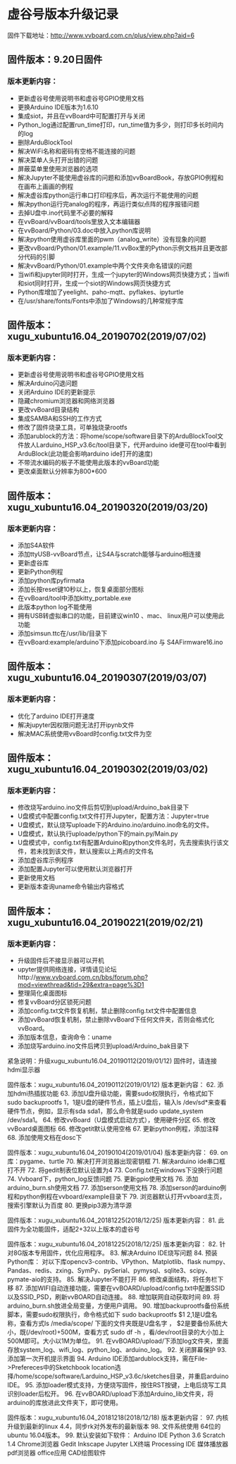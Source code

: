# 虚谷号版本升级记录

固件下载地址：http://www.vvboard.com.cn/plus/view.php?aid=6

## 固件版本：9.20日固件
### 版本更新内容：
- 更新虚谷号使用说明书和虚谷号GPIO使用文档
- 更换Arduino IDE版本为1.6.10
- 集成siot，并且在vvBoard中可配置打开与关闭
- Python_log通过配置run_time打印，run_time值为多少，则打印多长时间内的log
- 删除ArduBlockTool
- 解决WiFi名称和密码有空格不能连接的问题
- 解决菜单人头打开出错的问题
- 屏蔽菜单里使用浏览器的选项
- 解决Jupyter不能使用虚谷库的问题和添加vvBoardBook，存放GPIO例程和在画布上画画的例程
- 解决虚谷库python运行串口打印程序后，再次运行不能使用的问题
- 解决python运行完analog的程序，再运行类似点阵的程序报错问题
- 去掉U盘中.ino代码里不必要的解释
- 在vvBoard/vvBoard/tools里放入文本编辑器
- 在vvBoard/Python/03.doc中放入python库说明
- 解决python使用虚谷库里面的pwm（analog_write）没有现象的问题
- 更改vvBoard/Python/01.example/11.vvBox里的Python示例文档并且更改部分代码的引脚
- 解决vvBoard/Python/01.example中两个文件夹命名错误的问题
- 当wifi和jupyter同时打开，生成一个jupyter的Windows网页快捷方式；当wifi和siot同时打开，生成一个siot的Windows网页快捷方式
- Python库增加了yeelight、paho-mqtt、pyflakes、ipyturtle
- 在/usr/share/fonts/Fonts中添加了Windows的几种常规字库


## 固件版本：xugu_xubuntu16.04_20190702(2019/07/02)
### 版本更新内容：
- 更新虚谷号使用说明书和虚谷号GPIO使用文档
- 解决Arduino闪退问题
- 关闭Arduino IDE的更新提示
- 隐藏chromium浏览器和网络浏览器
- 更改vvBoard目录结构
- 集成SAMBA和SSH的工作方式
- 修改了固件烧录工具，可单独烧录rootfs
- 添加arublock的方法：将home/scope/software目录下的ArduBlockTool文件放人Larduino_HSP_v3.6c/tool目录下，代开arduino ide便可在tool中看到ArduBlock(此功能会影响arduino ide打开的速度)
- 不带流水编码的板子不能使用此版本的vvBoard功能
- 更改桌面默认分辨率为800*600

## 固件版本：xugu_xubuntu16.04_20190320(2019/03/20)
###  版本更新内容：
- 添加S4A软件
- 添加ttyUSB-vvBoard节点，让S4A与scratch能够与arduino相连接
- 更新虚谷库
- 更新Python例程
- 添加python库pyfirmata
- 添加长按reset键10秒以上，恢复桌面部分图标
- 在vvBoard/tool中添加kitty_portable.exe
- 此版本python log不能使用
- 拥有USB转虚拟串口的功能，目前建议win10 、mac、 linux用户可以使用此功能
- 添加simsun.ttc在/usr/lib/目录下
- 在vvBoard:example/arduino下添加picoboard.ino 与 S4AFirmware16.ino


## 固件版本：xugu_xubuntu16.04_20190307(2019/03/07)
### 版本更新内容：
- 优化了arduino IDE打开速度
- 解决jupyter因权限问题无法打开ipynb文件
- 解决MAC系统使用vvBoard时config.txt文件为空


## 固件版本：xugu_xubuntu16.04_20190302(2019/03/02)
### 版本更新内容：
- 修改烧写arduino.ino文件后剪切到upload/Arduino_bak目录下
- U盘模式中配置config.txt文件打开Jupyter，配置方法：Jupyter=true
- U盘模式，默认烧写uploade下的Arduino.ino/arduino.ino命名的文件。
- U盘模式，默认执行uploade/python下的main.py/Main.py
- U盘模式中，config.txt有配置Arduino和python文件名时，先去搜索执行该文件，若未找到该文件，默认搜索以上两点的文件名
- 添加虚谷库示例程序
- 添加配置Jupyter可以使用默认浏览器打开
- 更新使用文档
- 更新版本查询uname命令输出内容格式


## 固件版本：xugu_xubuntu16.04_20190221(2019/02/21)
### 版本更新内容：
- 升级固件后不接显示器可以开机
- upyter提供网络连接，详情请见论坛http://www.vvboard.com.cn/bbs/forum.php?mod=viewthread&tid=29&extra=page%3D1
- 整理简化桌面图标
- 修复vvBoard分区锁死问题
- 添加config.txt文件恢复机制，禁止删除config.txt文件中配置信息
- 添加vvBoard恢复机制，禁止删除vvBoard下任何文件夹，否则会格式化vvBoard。
- 添加版本信息，查询命令：uname
- 添加烧写arduino.ino文件后拷贝到upload/Arduino_bak目录下


紧急说明：升级xugu_xubuntu16.04_20190112(2019/01/12)
固件时，请连接hdmi显示器

固件版本：xugu_xubuntu16.04_20190112(2019/01/12)
版本更新内容：
62.	添加hdmi热插拔功能
63.	添加U盘升级功能，需要sudo权限执行，令格式如下 sudo backuprootfs $1，$1是U盘的硬件节点，插上U盘后，输入ls /dev/sd*来查看硬件节点，例如，显示有sda sda1，那么命令就是sudo update_system /dev/sda1。
64.	修改vvBoard（U盘模式启动方式），使用硬件分区
65.	修改vvBoard桌面图标
66.	修改getit默认使用空格
67.	更新python例程，添加注释
68.	添加使用文档在dosc下

固件版本：xugu_xubuntu16.04_20190104(2019/01/04)
版本更新内容：
69.	on库：pygame、turtle
70.	解决打开浏览器出现密钥框
71.	解决arduino ide串口框打不开
72.	将gedit制表位默认设置为4
73.	Config.txt在windows下没换行问题
74.	Vvboard下，python_log反馈问题
75.	更新gpio使用文档
76.	添加arduino_burn.sh使用文档
77.	添加serson使用文档
78.	添加serson的arduino例程和python例程在vvboard/example目录下
79.	浏览器默认打开vvboard主页，搜索引擎默认为百度
80.	更换pip3源为清华源

固件版本：xugu_xubuntu16.04_20181225(2018/12/25)
版本更新内容：
81.	此固件为全功能固件，适配2+32以上版本的虚谷号

固件版本：xugu_xubuntu16.04_20181225(2018/12/25)
版本更新内容：
82.	针对8G版本专用固件，优化应用程序。
83.	解决Arduino IDE烧写问题
84.	预装Python库：
对以下库opencv3-contrib、VPython、Matplotlib、flask numpy、Pandas、redis、zxing、SymPy、pySerial、pymysql、sqlite3、scipy、pymate-aio的支持。
85.	解决Jupyter不能打开
86.	修改桌面结构，将任务栏下移
87.	添加WIFI自动连接功能，需要在vvBOARD/upload/config.txt中配置SSID以及SSID_PSD，刷新vvBOARD自动连接。
88.	增加联网自动获取时间
89.	将arduino_burn.sh放进全局变量，方便用户调用。
90.	增加backuprootfs备份系统脚本，需要sudo权限执行，命令格式如下 sudo backuprootfs $1 $2,$1是U盘名称，查看方式ls /media/scope/  下面的文件夹既是U盘名字 ， $2是要备份系统大小，既(/dev/root)+500M，查看方式 sudo df -h ，看/dev/root目录的大小加上500M即可。大小以1M为单位。
91.	在vvBOARD/upload/下添加log文件夹，里面存放system_log、wifi_log、python_log、arduino_log。
92.	关闭屏幕保护
93.	添加第一次开机提示界面
94.	Arduino IDE添加ardublock支持，需在File->Prefereces中的Sketchbook location选择/home/scope/software/Larduino_HSP_v3.6c/sketches目录，并重启arduino IDE。
95.	添加loader模式支持，方便烧写固件，按住RST按键，上电后烧写工具识别loader后松开。
96.	在vvBOARD/upload下添加Arduino_lib文件夹，将arduino的库放进此文件夹下，即可使用。

固件版本：xugu_xubuntu16.04_20181218(2018/12/18)
版本更新内容：
97.	内核升级到最新的linux 4.4，同步rk对外发布的最新版本
98.	文件系统使用 64位的ubuntu 16.04版本。
99.	默认安装如下软件： 
Arduino IDE
Python 3.6
Scratch  1.4
Chrome浏览器
Gedit
  Inkscape
  Jupyter
  LX终端
  Processing IDE
  媒体播放器
pdf浏览器
       office应用
       CAD绘图软件
